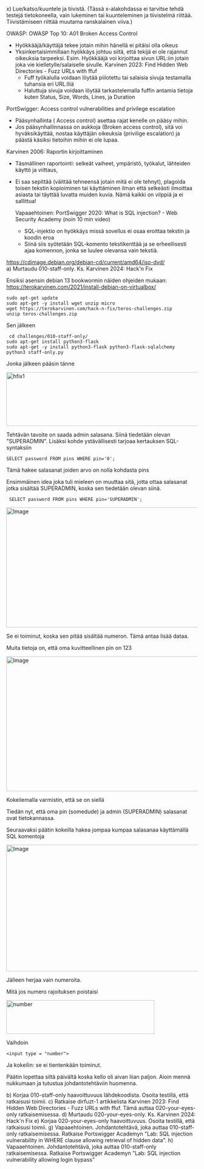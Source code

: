 x) Lue/katso/kuuntele ja tiivistä. (Tässä x-alakohdassa ei tarvitse tehdä testejä tietokoneella, vain lukeminen tai kuunteleminen ja tiivistelmä riittää. Tiivistämiseen riittää muutama ranskalainen viiva.)

  OWASP: OWASP Top 10: A01 Broken Access Control
  - Hyökkääjä/käyttäjä tekee jotain mihin hänellä ei pitäisi olla oikeus
  - Yksinkertaisimmillaan hyökkäys johtuu siitä, että tekijä ei ole rajannut oikeuksia tarpeeksi. Esim. Hyökkääjä voi kirjoittaa sivun URL:iin jotain joka vie kielletylle/salaiselle sivulle.
  Karvinen 2023: Find Hidden Web Directories - Fuzz URLs with ffuf
    - Fuff työkalulla voidaan löytää piilotettu tai salaisia sivuja testamalla tuhansia eri URL:lliä
    - Haluttuja sivuja voidaan löytää tarkastelemalla fuffin antamia tietoja kuten Status, Size,  Words,  Lines, ja Duration 
        
  PortSwigger: Access control vulnerabilities and privilege escalation
   - Pääsynhallinta ( Access control) asettaa rajat kenelle on pääsy mihin.
   - Jos pääsynhallinnassa on aukkoja (Broken access control), sitä voi hyväksikäyttää, nostaa käyttäjän oikeuksia (privilige escalation) ja  päästä käsiksi tietoihin mihin ei ole lupaa. 
        
 Karvinen 2006: Raportin kirjoittaminen
 - Täsmällinen raportointi: selkeät vaiheet, ympäristö, työkalut, lähteiden käyttö ja viittaus,
 - Ei saa sepittää (väittää tehneensä jotain mitä ei ole tehnyt), plagoida toisen tekstin kopioiminen tai käyttäminen ilman että selkeästi ilmoittaa asiasta tai täyttää luvatta muiden kuvia. Nämä kaikki on vilppiä ja ei sallittua!
        
   Vapaaehtoinen: PortSwigger 2020: What is SQL injection? - Web Security Academy (noin 10 min video)
   - SQL-injektio on hyökkäys missä sovellus ei osaa eroittaa tekstin ja koodin eroa
   - Siinä siis syötetään SQL-komento tekstikenttää ja se erheellisesti ajaa komennon, jonka se luulee olevansa vain tekstiä.
  
https://cdimage.debian.org/debian-cd/current/amd64/iso-dvd/         
a) Murtaudu 010-staff-only. Ks. Karvinen 2024: Hack'n Fix

Ensiksi asensin debian 13 bookwormin näiden ohjeiden mukaan: https://terokarvinen.com/2021/install-debian-on-virtualbox/

    sudo apt-get update
    sudo apt-get -y install wget unzip micro
    wget https://terokarvinen.com/hack-n-fix/teros-challenges.zip
    unzip teros-challenges.zip

Sen jälkeen

     cd challenges/010-staff-only/
    sudo apt-get install python3-flask
    sudo apt-get -y install python3-flask python3-flask-sqlalchemy
    python3 staff-only.py
Jonka jälkeen pääsin tänne


<img width="1073" height="142" alt="hfix1" src="https://github.com/user-attachments/assets/072da87d-6755-49c1-a4bc-2c7fd71f48d8" />

Tehtävän tavoite on saada admin salasana. Siinä tiedetään olevan "SUPERADMIN". Lisäksi kohde ystävällisesti tarjoaa kertauksen SQL-syntaksiin


    SELECT password FROM pins WHERE pin='0';

  Tämä hakee salasanat joiden arvo on nolla kohdasta pins

  Ensimmäinen idea joka tuli mieleen on muuttaa sitä, jotta ottaa salasanat jotka sisältää SUPERADMIN, koska sen tiedetään olevan siinä.


     SELECT password FROM pins WHERE pin='SUPERADMIN';





  <img width="1228" height="316" alt="Image" src="https://github.com/user-attachments/assets/04c5a014-ad35-4ca2-b535-9a1df864c0c7" />

  Se ei toiminut, koska sen pitää sisältää numeron. Tämä antaa lisää dataa.

  Muita tietoja on, että oma kuvitteellinen pin on 123 

  <img width="1257" height="355" alt="Image" src="https://github.com/user-attachments/assets/33952f59-1307-4545-9b84-8b96ba51a73d" />

Kokeilemalla varmistin, että se on siellä

Tiedän nyt, että oma pin (somedude) ja admin (SUPERADMIN) salasanat ovat tietokannassa. 

Seuraavaksi päätin kokeilla hakea jompaa kumpaa salasanaa käyttämällä SQL komentoja 

<img width="1245" height="333" alt="Image" src="https://github.com/user-attachments/assets/ce5c7f87-7713-43d9-8077-9638bd27e60c" />

Jälleen herjaa vain numeroita.

Mitä jos numero rajoituksen poistaisi


<img width="390" height="89" alt="number" src="https://github.com/user-attachments/assets/cda1a523-ca52-4fc3-a904-917284429e77" />

Vaihdoin 

    <input type = "number">

  Ja kokeilin: se ei tientenkään toiminut.

  Päätin lopettaa siltä päivältä koska kello oli aivan liian paljon. Aioin mennä nukkumaan ja tutustua johdantotehtäviin huomenna.

  


    



    






b) Korjaa 010-staff-only haavoittuvuus lähdekoodista. Osoita testillä, että ratkaisusi toimii.
c) Ratkaise dirfuzt-1 artikkelista Karvinen 2023: Find Hidden Web Directories - Fuzz URLs with ffuf. Tämä auttaa 020-your-eyes-only ratkaisemisessa.
d) Murtaudu 020-your-eyes-only. Ks. Karvinen 2024: Hack'n Fix
e) Korjaa 020-your-eyes-only haavoittuvuus. Osoita testillä, että ratkaisusi toimii.
g) Vapaaehtoinen. Johdantotehtävä, joka auttaa 010-staff-only ratkaisemisessa. Ratkaise Portswigger Academyn "Lab: SQL injection vulnerability in WHERE clause allowing retrieval of hidden data".
h) Vapaaehtoinen. Johdantotehtävä, joka auttaa 010-staff-only ratkaisemisessa. Ratkaise Portswigger Academyn "Lab: SQL injection vulnerability allowing login bypass"
